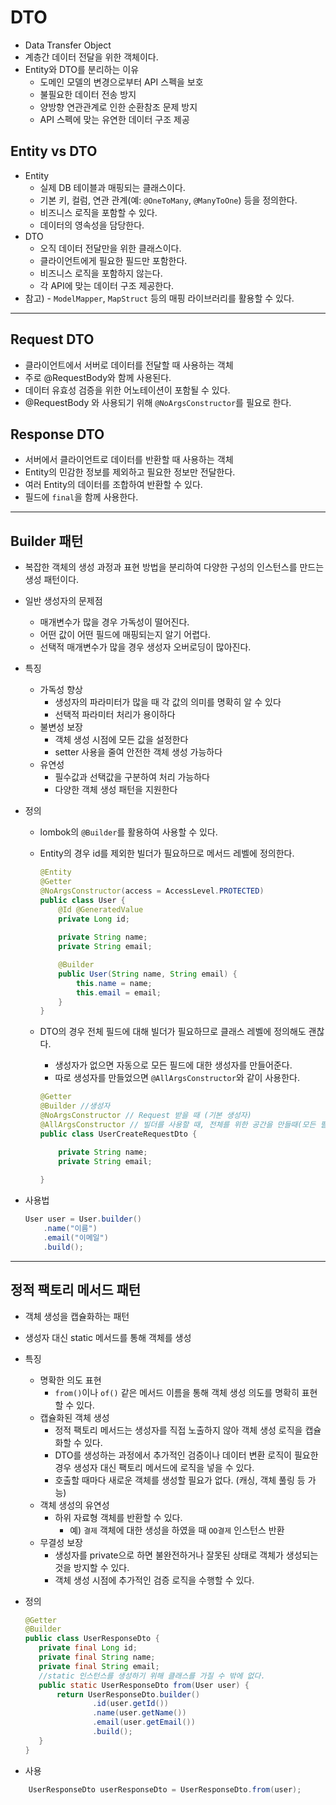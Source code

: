 # DTO
- Data Transfer Object
- 계층간 데이터 전달을 위한 객체이다.
- Entity와 DTO를 분리하는 이유
    - 도메인 모델의 변경으로부터 API 스펙을 보호
    - 불필요한 데이터 전송 방지
    - 양방향 연관관계로 인한 순환참조 문제 방지
    - API 스펙에 맞는 유연한 데이터 구조 제공
## Entity vs DTO
- Entity
    - 실제 DB 테이블과 매핑되는 클래스이다.
    - 기본 키, 컬럼, 연관 관계(예: `@OneToMany`, `@ManyToOne`) 등을 정의한다.
    - 비즈니스 로직을 포함할 수 있다.
    - 데이터의 영속성을 담당한다.
- DTO
    - 오직 데이터 전달만을 위한 클래스이다.
    - 클라이언트에게 필요한 필드만 포함한다.
    - 비즈니스 로직을 포함하지 않는다.
    - 각 API에 맞는 데이터 구조 제공한다.
- 참고) - `ModelMapper`, `MapStruct` 등의 매핑 라이브러리를 활용할 수 있다.

---
## Request DTO
- 클라이언트에서 서버로 데이터를 전달할 때 사용하는 객체
- 주로 @RequestBody와 함께 사용된다.
- 데이터 유효성 검증을 위한 어노테이션이 포함될 수 있다.
- @RequestBody 와 사용되기 위해 `@NoArgsConstructor`를 필요로 한다.
## Response DTO
- 서버에서 클라이언트로 데이터를 반환할 때 사용하는 객체
- Entity의 민감한 정보를 제외하고 필요한 정보만 전달한다.
- 여러 Entity의 데이터를 조합하여 반환할 수 있다.
- 필드에 `final`을 함께 사용한다.

---
## Builder 패턴
- 복잡한 객체의 생성 과정과 표현 방법을 분리하여 다양한 구성의 인스턴스를 만드는 생성 패턴이다.
- 일반 생성자의 문제점
    - 매개변수가 많을 경우 가독성이 떨어진다.
    - 어떤 값이 어떤 필드에 매핑되는지 알기 어렵다.
    - 선택적 매개변수가 많을 경우 생성자 오버로딩이 많아진다.
- 특징
    - 가독성 향상
        - 생성자의 파라미터가 많을 때 각 값의 의미를 명확히 알 수 있다
        - 선택적 파라미터 처리가 용이하다
    - 불변성 보장
        - 객체 생성 시점에 모든 값을 설정한다
        - setter 사용을 줄여 안전한 객체 생성 가능하다
    - 유연성
        - 필수값과 선택값을 구분하여 처리 가능하다
        - 다양한 객체 생성 패턴을 지원한다
- 정의
    - lombok의 `@Builder`를 활용하여 사용할 수 있다.
    - Entity의 경우 id를 제외한 빌더가 필요하므로 메서드 레벨에 정의한다.
        ```java
        @Entity 
        @Getter
        @NoArgsConstructor(access = AccessLevel.PROTECTED)
        public class User {
            @Id @GeneratedValue
            private Long id;
            
            private String name;
            private String email;
        
            @Builder
            public User(String name, String email) {
                this.name = name;
                this.email = email;
            }
        }
        ```

    - DTO의 경우 전체 필드에 대해 빌더가 필요하므로 클래스 레벨에 정의해도 괜찮다.
        - 생성자가 없으면 자동으로 모든 필드에 대한 생성자를 만들어준다.
        - 따로 생성자를 만들었으면 `@AllArgsConstructor`와 같이 사용한다.
        
        ```java
        @Getter
        @Builder //생성자
        @NoArgsConstructor // Request 받을 때 (기본 생성자)
        @AllArgsConstructor // 빌더를 사용할 때, 전체를 위한 공간을 만들때(모든 필드에 대한 생성자)
        public class UserCreateRequestDto {
        
            private String name;
            private String email;
            
        }
        ```
        
- 사용법
    ```java
    User user = User.builder()
    	.name("이름")
    	.email("이메일")
    	.build();
    ```

---

## 정적 팩토리 메서드 패턴
- 객체 생성을 캡슐화하는 패턴
- 생성자 대신 static 메서드를 통해 객체를 생성
- 특징
    - 명확한 의도 표현
        - `from()`이나 `of()` 같은 메서드 이름을 통해 객체 생성 의도를 명확히 표현할 수 있다.
    - 캡슐화된 객체 생성
        - 정적 팩토리 메서드는 생성자를 직접 노출하지 않아 객체 생성 로직을 캡슐화할 수 있다.
        - DTO를 생성하는 과정에서 추가적인 검증이나 데이터 변환 로직이 필요한 
          경우 생성자 대신 팩토리 메서드에 로직을 넣을 수 있다.
        - 호출할 때마다 새로운 객체를 생성할 필요가 없다. (캐싱, 객체 풀링 등 가능)
    - 객체 생성의 유연성
        - 하위 자료형 객체를 반환할 수 있다.
            - 예) `결제` 객체에 대한 생성을 하였을 때 `OO결제` 인스턴스 반환
    - 무결성 보장
        - 생성자를 private으로 하면 불완전하거나 잘못된 상태로 객체가 생성되는 것을 방지할 수 있다.
        - 객체 생성 시점에 추가적인 검증 로직을 수행할 수 있다.
- 정의
    ```java
    @Getter
    @Builder
    public class UserResponseDto {
       private final Long id;
       private final String name;
       private final String email;
       //static 인스턴스를 생성하기 위해 클래스를 가질 수 밖에 없다.
       public static UserResponseDto from(User user) { 
           return UserResponseDto.builder()
                   .id(user.getId())
                   .name(user.getName())
                   .email(user.getEmail())
                   .build();
       }
    }
    ```
    
- 사용
```java
    UserResponseDto userResponseDto = UserResponseDto.from(user);
```
